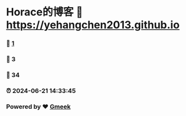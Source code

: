 # Horace的博客 :link: https://yehangchen2013.github.io 
### :page_facing_up: [1](https://yehangchen2013.github.io/tag.html) 
### :speech_balloon: 3 
### :hibiscus: 34 
### :alarm_clock: 2024-06-21 14:33:45 
### Powered by :heart: [Gmeek](https://github.com/Meekdai/Gmeek)
